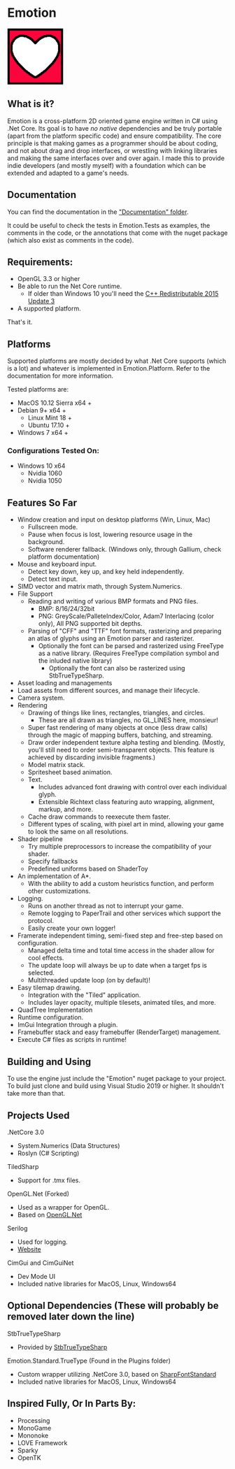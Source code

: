 # Emotion
<img src="EmotionLogo.png" width="128px" />

## What is it?

Emotion is a cross-platform 2D oriented game engine written in C# using .Net Core. Its goal is to have *no native* dependencies and be truly portable (apart from the platform specific code) and ensure compatibility. The core principle is that making games as a programmer should be about coding, and not about drag and drop interfaces, or wrestling with linking libraries and making the same interfaces over and over again. I made this to provide indie developers (and mostly myself) with a foundation which can be extended and adapted to a game's needs.

## Documentation

You can find the documentation in the ["Documentation" folder](/Documentation).

It could be useful to check the tests in Emotion.Tests as examples, the comments in the code,
or the annotations that come with the nuget package (which also exist as comments in the code).

## Requirements:

- OpenGL 3.3 or higher
- Be able to run the Net Core runtime.
	- If older than Windows 10 you'll need the [C++ Redistributable 2015 Update 3](https://www.microsoft.com/en-us/download/details.aspx?id=52685)
- A supported platform.

That's it.

## Platforms

Supported platforms are mostly decided by what .Net Core supports (which is a lot) and whatever is implemented in Emotion.Platform. Refer to the documentation for more information.

Tested platforms are: 
  - MacOS 10.12 Sierra x64 +
  - Debian 9+ x64 +
    - Linux Mint 18 +
    - Ubuntu 17.10 +
  - Windows 7 x64 +

### Configurations Tested On:

- Windows 10 x64
  - Nvidia 1060
  - Nvidia 1050

## Features So Far

- Window creation and input on desktop platforms (Win, Linux, Mac)
  - Fullscreen mode.
  - Pause when focus is lost, lowering resource usage in the background.
  - Software renderer fallback. (Windows only, through Gallium, check platform documentation)
- Mouse and keyboard input.
  - Detect key down, key up, and key held independently.
  - Detect text input.
- SIMD vector and matrix math, through System.Numerics.
- File Support
  - Reading and writing of various BMP formats and PNG files.
	- BMP: 8/16/24/32bit
	- PNG: GreyScale/PalleteIndex/Color, Adam7 Interlacing (color only), All PNG supported bit depths. 
  - Parsing of "CFF" and "TTF" font formats, rasterizing and preparing an atlas of glyphs using an Emotion parser and rasterizer.
	- Optionally the font can be parsed and rasterized using FreeType as a native library. (Requires FreeType compilation symbol and the inluded native library)
    	- Optionally the font can also be rasterized using StbTrueTypeSharp.
- Asset loading and managements
 - Load assets from different sources, and manage their lifecycle.
- Camera system.
- Rendering
  - Drawing of things like lines, rectangles, triangles, and circles.
	- These are all drawn as triangles, no GL_LINES here, monsieur!
  - Super fast rendering of many objects at once (less draw calls) through the magic of mapping buffers, batching, and streaming.
  - Draw order independent texture alpha testing and blending. (Mostly, you'll still need to order semi-transparent objects. This feature is achieved by discarding invisible fragments.)
  - Model matrix stack.
  - Spritesheet based animation.
  - Text.
    - Includes advanced font drawing with control over each individual glyph.
    - Extensible Richtext class featuring auto wrapping, alignment, markup, and more.
  - Cache draw commands to reexecute them faster.
  - Different types of scaling, with pixel art in mind, allowing your game to look the same on all resolutions.
- Shader pipeline
  - Try multiple preprocessors to increase the compatibility of your shader.
  - Specify fallbacks
  - Predefined uniforms based on ShaderToy
- An implementation of A*.
  - With the ability to add a custom heuristics function, and perform other customizations.
- Logging.
  - Runs on another thread as not to interrupt your game.
  - Remote logging to PaperTrail and other services which support the protocol.
  - Easily create your own logger!
- Framerate independent timing, semi-fixed step and free-step based on configuration.
  - Managed delta time and total time access in the shader allow for cool effects.
  - The update loop will always be up to date when a target fps is selected.
  - Multithreaded update loop (on by default)!
- Easy tilemap drawing.
  - Integration with the "Tiled" application.
  - Includes layer opacity, multiple tilesets, animated tiles, and more.
- QuadTree Implementation
- Runtime configuration.
- ImGui Integration through a plugin.
- Framebuffer stack and easy framebuffer (RenderTarget) management.
- Execute C# files as scripts in runtime!

## Building and Using

To use the engine just include the "Emotion" nuget package to your project.
To build just clone and build using Visual Studio 2019 or higher. It shouldn't take more than that.

## Projects Used

.NetCore 3.0
 - System.Numerics (Data Structures)
 - Roslyn (C# Scripting)

TiledSharp
 - Support for .tmx files.

OpenGL.Net (Forked)
 - Used as a wrapper for OpenGL.
 - Based on [OpenGL.Net](https://github.com/luca-piccioni/OpenGL.Net)

Serilog
 - Used for logging.
 - [Website](https://serilog.net/)

CimGui and CimGuiNet
 - Dev Mode UI
 - Included native libraries for MacOS, Linux, Windows64

## Optional Dependencies (These will probably be removed later down the line)

StbTrueTypeSharp
 - Provided by [StbTrueTypeSharp](https://github.com/zwcloud/StbTruetypeSharp)

Emotion.Standard.TrueType (Found in the Plugins folder)
 - Custom wrapper utilizing .NetCore 3.0, based on [SharpFontStandard](https://github.com/jmazouri/SharpFontStandard/)
 - Included native libraries for MacOS, Linux, Windows64

## Inspired Fully, Or In Parts By:

- Processing
- MonoGame
- Mononoke
- LOVE Framework
- Sparky
- OpenTK
